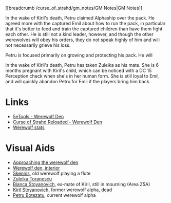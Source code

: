 [[breadcrumb /curse_of_strahd/gm_notes/GM Notes|GM Notes]]

In the wake of Kiril's death, Petru claimed Alphaship over the pack. He agreed more with the captured Emil about how to run the pack, in particular that it's better to feed and train the captured children than have them fight each other. He is still not a kind leader, however, and though the other werewolves will obey his orders, they do not speak highly of him and will not necessarily grieve his loss.

Petru is focused primarily on growing and protecting his pack. He will 

In the wake of Kiril's death, Petru has taken Zuleika as his mate. She is 6 months pregnant with Kiril's child, which can be noticed with a DC 15 Perception check when she's in her human form. She is still loyal to Emil, and will quickly abandon Petru for Emil if the players bring him back.



# Links

* [5eTools - Werewolf Den](https://5e.tools/adventure.html#cos,16)
* [Curse of Strahd Reloaded - Werewolf Den](https://docs.google.com/document/d/1Y2CO7ZqbUIg5qolkRf2-Wp66D3LT3CX7doYfADlonjU/view)
* [Werewolf stats](/dnd/monster/Werewolf)

# Visual Aids

* [Approaching the werewolf den](^curse_of_strahd/WerewolfDen.mp4)
* [Werewolf den, interior](^curse_of_strahd/werewolf_den_interior.jpg)
* [Skennis](^curse_of_strahd/skennis.jpg), old werewolf playing a flute
* [Zuleika Toranescu](^curse_of_strahd/zuleika_toranescu.jpg)
* [Bianca Stoyanovich](^curse_of_strahd/bianca_stoyanovich.jpg), ex-mate of Kiril, still in mourning (Area Z5A)
* [Kiril Stoyanovich](^curse_of_strahd/kiril.jpg), former werewolf alpha, dead
* [Petru Botezatu](^curse_of_strahd/petru_botezatu.jpg), current werewolf alpha
